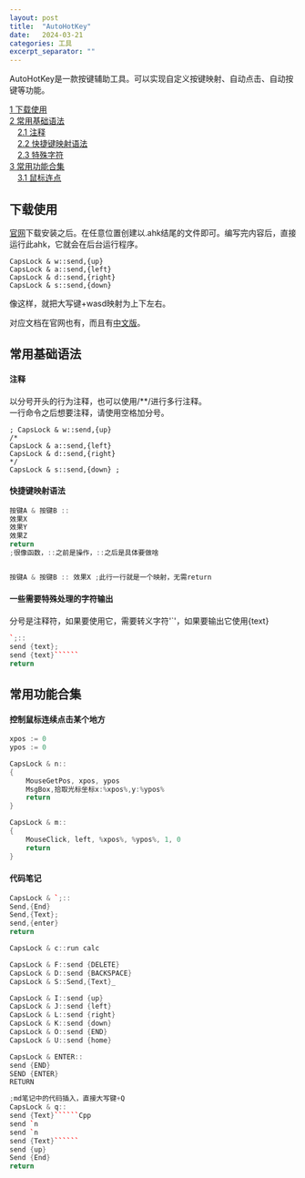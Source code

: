 ```yaml
---
layout: post
title:  "AutoHotKey"
date:   2024-03-21
categories: 工具
excerpt_separator: ""
---
```


AutoHotKey是一款按键辅助工具。可以实现自定义按键映射、自动点击、自动按键等功能。  

[1 下载使用](#下载使用)  
[2 常用基础语法](#常用基础语法)  
&emsp;[2.1 注释](#注释)  
&emsp;[2.2 快捷键映射语法](#快捷键映射语法)  
&emsp;[2.3 特殊字符](#一些需要特殊处理的字符输出)  
[3 常用功能合集](#常用功能合集)  
&emsp;[3.1 鼠标连点](#控制鼠标连续点击某个地方)  

## 下载使用
[官网](https://www.autohotkey.com/)下载安装之后。在任意位置创建以.ahk结尾的文件即可。编写完内容后，直接运行此ahk，它就会在后台运行程序。  
```
CapsLock & w::send,{up}
CapsLock & a::send,{left}
CapsLock & d::send,{right}
CapsLock & s::send,{down}
```
像这样，就把大写键+wasd映射为上下左右。

对应文档在官网也有，而且有[中文版](https://wyagd001.github.io/zh-cn/docs/index.htm)。

## 常用基础语法
#### 注释
以分号开头的行为注释，也可以使用/**/进行多行注释。  
一行命令之后想要注释，请使用空格加分号。  
```
; CapsLock & w::send,{up}
/*
CapsLock & a::send,{left}
CapsLock & d::send,{right}
*/
CapsLock & s::send,{down} ;
```
#### 快捷键映射语法
```Cpp
按键A & 按键B :: 
效果X
效果Y
效果Z
return
;很像函数，::之前是操作，::之后是具体要做啥


按键A & 按键B :: 效果X ;此行一行就是一个映射，无需return
```

#### 一些需要特殊处理的字符输出
分号是注释符，如果要使用它，需要转义字符'`'，如果要输出它使用{text}
```Cpp
`;::
send {text};
send {text}``````
return
```


## 常用功能合集
#### 控制鼠标连续点击某个地方
```Cpp
xpos := 0
ypos := 0

CapsLock & n::
{
    MouseGetPos, xpos, ypos
    MsgBox,拾取光标坐标x:%xpos%,y:%ypos%
    return
}

CapsLock & m::
{
    MouseClick, left, %xpos%, %ypos%, 1, 0
    return
}
```
#### 代码笔记
```Cpp
CapsLock & `;::
Send,{End}
Send,{Text};
send,{enter}
return

CapsLock & c::run calc

CapsLock & F::send {DELETE}
CapsLock & D::send {BACKSPACE}
CapsLock & S::Send,{Text}_

CapsLock & I::send {up}
CapsLock & J::send {left}
CapsLock & L::send {right}
CapsLock & K::send {down}
CapsLock & O::send {END}
CapsLock & U::send {home}

CapsLock & ENTER::
send {END}
SEND {ENTER}
RETURN

;md笔记中的代码插入，直接大写键+Q
CapsLock & q::
send {Text}``````Cpp
send `n
send `n
send {Text}``````
send {up}
Send {End}
return
```


